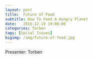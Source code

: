 ```yaml
---
layout: post
title:  Future of Food
subtitle: How To Feed A Hungry Planet
date:   2016-12-19 19:00:00
categories: Torben
tags: [Social Issues]
bigimg: /img/future-of-food.jpg
---
```


Presenter: Torben

